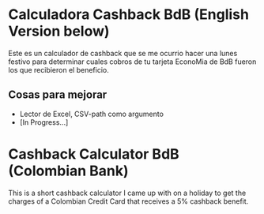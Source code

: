 # Calculadora Cashback BdB (English Version below)

Este es un calculador de cashback que se me ocurrio hacer una lunes festivo para determinar cuales cobros de tu tarjeta EconoMia de BdB fueron los que recibieron el beneficio.

## Cosas para mejorar
- Lector de Excel, CSV-path como argumento
- [In Progress...]

# Cashback Calculator BdB (Colombian Bank)

This is a short cashback calculator I came up with on a holiday to get the charges of a Colombian Credit Card that receives a 5% cashback benefit.
